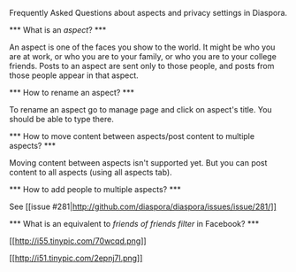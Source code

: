 Frequently Asked Questions about aspects and privacy settings in Diaspora.

*** What is an *aspect*? ***

An aspect is one of the faces you show to the world.  It might be who you are at work, or who you are to your family, or who you are to your college friends.  Posts to an aspect are sent only to those people, and posts from those people appear in that aspect.

*** How to rename an aspect? ***

To rename an aspect go to manage page and click on aspect's title. You should be able to type there.

*** How to move content between aspects/post content to multiple aspects? ***

Moving content between aspects isn't supported yet. But you can post content to all aspects (using all aspects tab).

*** How to add people to multiple aspects? ***

See [[issue #281|http://github.com/diaspora/diaspora/issues/issue/281/]]

*** What is an equivalent to *friends of friends filter* in Facebook? ***

[[http://i55.tinypic.com/70wcqd.png]]

[[http://i51.tinypic.com/2epnj7l.png]]
